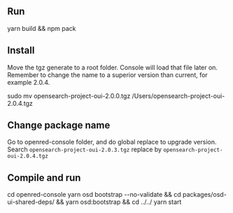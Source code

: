 ## Run
yarn build && npm pack

## Install
Move the tgz generate to a root folder. Console will load that file later on.
Remember to change the name to a superior version  than current, for example 2.0.4.

sudo mv opensearch-project-oui-2.0.0.tgz /Users/opensearch-project-oui-2.0.4.tgz


## Change package name
Go to openred-console folder, and do global replace to upgrade version.
Search `opensearch-project-oui-2.0.3.tgz` replace by `opensearch-project-oui-2.0.4.tgz`

## Compile and run
cd openred-console
yarn osd bootstrap --no-validate && cd packages/osd-ui-shared-deps/ && yarn osd:bootstrap && cd ../../
yarn start
